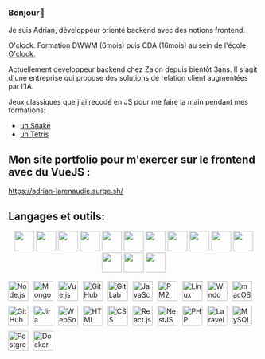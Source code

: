 ### Bonjour👋

<p>
Je suis Adrian, développeur orienté backend avec des notions frontend.
</p>
<p>O'clock.
Formation DWWM (6mois) puis CDA (16mois) au sein de l'école <a href="https://nodejs.org" target="_blank"> O'clock. </a>
</p>
<p>
Actuellement développeur backend chez Zaion depuis bientôt 3ans.
Il s'agit d'une entreprise qui propose des solutions de relation client augmentées par l'IA.
</p>
Jeux classiques que j'ai recodé en JS pour me faire la main pendant mes formations:
<ul>
 <li><a href="https://jormungand-game-adrian.surge.sh/">un Snake</a></li>
 <li><a href="https://tetris-game-adrian.surge.sh/">un Tetris</a></li>
</ul>
</p>

## Mon site portfolio pour m'exercer sur le frontend avec du VueJS :

https://adrian-larenaudie.surge.sh/

## Langages et outils:

<p align="center">
 <img style="width:40px;" src="https://cdn.jsdelivr.net/gh/devicons/devicon/icons/vscode/vscode-original.svg" />
 <img style="width:40px;" src="https://cdn.jsdelivr.net/gh/devicons/devicon/icons/html5/html5-original.svg" />
 <img style="width:40px;" src="https://cdn.jsdelivr.net/gh/devicons/devicon/icons/css3/css3-original.svg" />
 <img style="width:40px;" src="https://cdn.jsdelivr.net/gh/devicons/devicon/icons/javascript/javascript-plain.svg" />
 <img style="width:40px;" src="https://cdn.jsdelivr.net/gh/devicons/devicon/icons/mysql/mysql-original-wordmark.svg" />
 <img style="width:40px;" src="https://cdn.jsdelivr.net/gh/devicons/devicon/icons/git/git-original.svg" />           
 <img style="width:40px;" src="https://cdn.jsdelivr.net/gh/devicons/devicon/icons/php/php-plain.svg" />
 <img style="width:40px;" src="https://cdn.jsdelivr.net/gh/devicons/devicon/icons/bootstrap/bootstrap-original.svg" />
 <img style="width:40px;" src="https://cdn.jsdelivr.net/gh/devicons/devicon/icons/sass/sass-original.svg" />
 <img style="width:40px;" src="https://cdn.jsdelivr.net/gh/devicons/devicon/icons/react/react-original-wordmark.svg" />
 <img style="width:40px;" src="https://cdn.jsdelivr.net/gh/devicons/devicon/icons/redux/redux-original.svg" />
 <img style="width:40px;" src="https://cdn.jsdelivr.net/gh/devicons/devicon/icons/nodejs/nodejs-original.svg" />
 <img style="width:40px;" src="https://cdn.jsdelivr.net/gh/devicons/devicon/icons/laravel/laravel-plain-wordmark.svg" />
 <img style="width:40px;" src="https://cdn.jsdelivr.net/gh/devicons/devicon/icons/vuejs/vuejs-original.svg" />              
</p>

<div style="display: flex; flex-wrap: wrap; gap: 10px;">
  <a href="https://nodejs.org" target="_blank">
    <img style="width: 40px;" src="https://upload.wikimedia.org/wikipedia/commons/6/69/Node.js_logo_2015.svg" alt="Node.js">
  </a>

  <a href="https://www.mongodb.com" target="_blank">
    <img style="width: 40px;" src="https://upload.wikimedia.org/wikipedia/commons/4/48/MongoDB_Logo.svg" alt="MongoDB">
  </a>

  <a href="https://vuejs.org" target="_blank">
    <img style="width: 40px;" src="https://upload.wikimedia.org/wikipedia/commons/9/95/Vue.js_Logo_2.svg" alt="Vue.js">
  </a>

  <a href="https://github.com" target="_blank">
    <img style="width: 40px;" src="https://upload.wikimedia.org/wikipedia/commons/9/91/Octicons-mark-github.svg" alt="GitHub">
  </a>

  <a href="https://gitlab.com" target="_blank">
    <img style="width: 40px;" src="https://upload.wikimedia.org/wikipedia/commons/7/7f/GitLab_Logo.svg" alt="GitLab">
  </a>

  <a href="https://www.javascript.com" target="_blank">
    <img style="width: 40px;" src="https://upload.wikimedia.org/wikipedia/commons/6/63/JavaScript-logo.png" alt="JavaScript">
  </a>

  <a href="https://pm2.keymetrics.io" target="_blank">
    <img style="width: 40px;" src="https://pm2.io/assets/img/pm2-logo-6d6e267d88d9c89c9b0d8f2edb8a7c83.svg" alt="PM2">
  </a>

  <a href="https://www.linux.org" target="_blank">
    <img style="width: 40px;" src="https://upload.wikimedia.org/wikipedia/commons/a/a2/Tux.png" alt="Linux">
  </a>

  <a href="https://www.microsoft.com/windows" target="_blank">
    <img style="width: 40px;" src="https://upload.wikimedia.org/wikipedia/commons/4/4f/Windows_logo_-_2012_%28dark%29.svg" alt="Windows">
  </a>

  <a href="https://www.apple.com/macos" target="_blank">
    <img style="width: 40px;" src="https://upload.wikimedia.org/wikipedia/commons/1/1d/MacOS_logo.svg" alt="macOS">
  </a>

  <a href="https://github.com/copilot" target="_blank">
    <img style="width: 40px;" src="https://upload.wikimedia.org/wikipedia/commons/3/3a/Logo_GitHub_Copilot.svg" alt="GitHub Copilot">
  </a>

  <a href="https://www.atlassian.com/software/jira" target="_blank">
    <img style="width: 40px;" src="https://upload.wikimedia.org/wikipedia/commons/e/e4/Jira_logo.svg" alt="Jira">
  </a>

  <a href="https://developer.mozilla.org/en-US/docs/Web/API/WebSockets_API" target="_blank">
    <img style="width: 40px;" src="https://upload.wikimedia.org/wikipedia/commons/e/e0/WebSockets_logo.png" alt="WebSocket">
  </a>

  <a href="https://html.spec.whatwg.org" target="_blank">
    <img style="width: 40px;" src="https://upload.wikimedia.org/wikipedia/commons/6/6a/HTML5_Logo_256.png" alt="HTML">
  </a>

  <a href="https://www.w3.org/Style/CSS" target="_blank">
    <img style="width: 40px;" src="https://upload.wikimedia.org/wikipedia/commons/6/62/CSS3_logo.svg" alt="CSS">
  </a>

  <a href="https://reactjs.org" target="_blank">
    <img style="width: 40px;" src="https://upload.wikimedia.org/wikipedia/commons/a/a7/React-icon.svg" alt="React.js">
  </a>

  <a href="https://nestjs.com" target="_blank">
    <img style="width: 40px;" src="https://upload.wikimedia.org/wikipedia/commons/c/c6/NestJS_Logo.svg" alt="NestJS">
  </a>

  <a href="https://www.php.net" target="_blank">
    <img style="width: 40px;" src="https://upload.wikimedia.org/wikipedia/commons/2/27/PHP-logo.svg" alt="PHP">
  </a>

  <a href="https://laravel.com" target="_blank">
    <img style="width: 40px;" src="https://upload.wikimedia.org/wikipedia/commons/9/9a/Laravel_logo.svg" alt="Laravel">
  </a>

  <a href="https://www.mysql.com" target="_blank">
    <img style="width: 40px;" src="https://upload.wikimedia.org/wikipedia/commons/6/65/MySQL_logo.png" alt="MySQL">
  </a>

  <a href="https://www.postgresql.org" target="_blank">
    <img style="width: 40px;" src="https://upload.wikimedia.org/wikipedia/commons/a/a4/Postgresql_elephant.svg" alt="PostgreSQL">
  </a>

  <a href="https://www.docker.com" target="_blank">
    <img style="width: 40px;" src="https://upload.wikimedia.org/wikipedia/commons/7/79/Docker_logo.svg" alt="Docker">
  </a>
</div>


